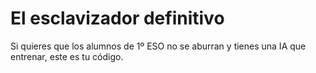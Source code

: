 # El esclavizador definitivo
Si quieres que los alumnos de 1º ESO no se aburran y tienes una IA que entrenar, este es tu código.
